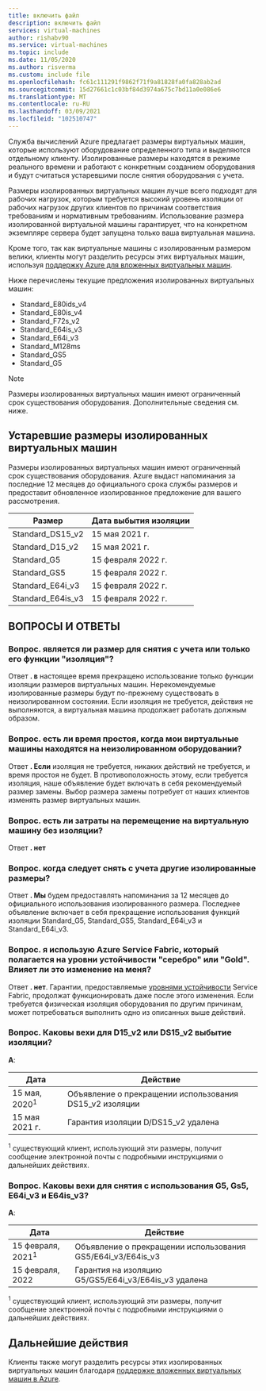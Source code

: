 ```yaml
---
title: включить файл
description: включить файл
services: virtual-machines
author: rishabv90
ms.service: virtual-machines
ms.topic: include
ms.date: 11/05/2020
ms.author: risverma
ms.custom: include file
ms.openlocfilehash: fc61c111291f9862f71f9a81828fa0fa828ab2ad
ms.sourcegitcommit: 15d27661c1c03bf84d3974a675c7bd11a0e086e6
ms.translationtype: MT
ms.contentlocale: ru-RU
ms.lasthandoff: 03/09/2021
ms.locfileid: "102510747"
---
```

Служба вычислений Azure предлагает размеры виртуальных машин, которые используют оборудование определенного типа и выделяются отдельному клиенту. Изолированные размеры находятся в режиме реального времени и работают с конкретным созданием оборудования и будут считаться устаревшими после снятия оборудования с учета.

Размеры изолированных виртуальных машин лучше всего подходят для рабочих нагрузок, которым требуется высокий уровень изоляции от рабочих нагрузок других клиентов по причинам соответствия требованиям и нормативным требованиям.  Использование размера изолированной виртуальной машины гарантирует, что на конкретном экземпляре сервера будет запущена только ваша виртуальная машина. 


Кроме того, так как виртуальные машины с изолированным размером велики, клиенты могут разделить ресурсы этих виртуальных машин, используя [поддержку Azure для вложенных виртуальных машин](https://azure.microsoft.com/blog/nested-virtualization-in-azure/).

Ниже перечислены текущие предложения изолированных виртуальных машин:
* Standard_E80ids_v4
* Standard_E80is_v4
* Standard_F72s_v2
* Standard_E64is_v3
* Standard_E64i_v3
* Standard_M128ms
* Standard_GS5
* Standard_G5


> [!NOTE]
> Размеры изолированных виртуальных машин имеют ограниченный срок существования оборудования. Дополнительные сведения см. ниже.

## <a name="deprecation-of-isolated-vm-sizes"></a>Устаревшие размеры изолированных виртуальных машин

Размеры изолированных виртуальных машин имеют ограниченный срок существования оборудования. Azure выдаст напоминания за последние 12 месяцев до официального срока службы размеров и предоставит обновленное изолированное предложение для вашего рассмотрения.

| Размер | Дата выбытия изоляции | 
| --- | --- |
| Standard_DS15_v2 | 15 мая 2021 г. |
| Standard_D15_v2  | 15 мая 2021 г. |
| Standard_G5  | 15 февраля 2022 г. |
| Standard_GS5  | 15 февраля 2022 г. |
| Standard_E64i_v3  | 15 февраля 2022 г. |
| Standard_E64is_v3  | 15 февраля 2022 г. |


## <a name="faq"></a>ВОПРОСЫ И ОТВЕТЫ
### <a name="q-is-the-size-going-to-get-retired-or-only-its-isolation-feature"></a>Вопрос. является ли размер для снятия с учета или только его функции "изоляция"?
Ответ **. в** настоящее время прекращено использование только функции изоляции размеров виртуальных машин. Нерекомендуемые изолированные размеры будут по-прежнему существовать в неизолированном состоянии. Если изоляция не требуется, действия не выполняются, а виртуальная машина продолжает работать должным образом.

### <a name="q-is-there-a-downtime-when-my-vm-lands-on-a-non-isolated-hardware"></a>Вопрос. есть ли время простоя, когда мои виртуальные машины находятся на неизолированном оборудовании?
Ответ **. Если** изоляция не требуется, никаких действий не требуется, и время простоя не будет. В противоположность этому, если требуется изоляция, наше объявление будет включать в себя рекомендуемый размер замены. Выбор размера замены потребует от наших клиентов изменять размер виртуальных машин.  

### <a name="q-is-there-any-cost-delta-for-moving-to-a-non-isolated-virtual-machine"></a>Вопрос. есть ли затраты на перемещение на виртуальную машину без изоляции?
Ответ **. нет**

### <a name="q-when-are-the-other-isolated-sizes-going-to-retire"></a>Вопрос. когда следует снять с учета другие изолированные размеры?
Ответ **. Мы** будем предоставлять напоминания за 12 месяцев до официального использования изолированного размера. Последнее объявление включает в себя прекращение использования функций изоляции Standard_G5, Standard_GS5, Standard_E64i_v3 и Standard_E64i_v3.  

### <a name="q-im-an-azure-service-fabric-customer-relying-on-the-silver-or-gold-durability-tiers-does-this-change-impact-me"></a>Вопрос. я использую Azure Service Fabric, который полагается на уровни устойчивости "серебро" или "Gold". Влияет ли это изменение на меня?
Ответ **. нет**. Гарантии, предоставляемые [уровнями устойчивости](../articles/service-fabric/service-fabric-cluster-capacity.md#durability-characteristics-of-the-cluster) Service Fabric, продолжат функционировать даже после этого изменения. Если требуется физическая изоляция оборудования по другим причинам, может потребоваться выполнить одно из описанных выше действий. 
 
### <a name="q-what-are-the-milestones-for-d15_v2-or-ds15_v2-isolation-retirement"></a>Вопрос. Каковы вехи для D15_v2 или DS15_v2 выбытие изоляции? 
**A**: 
 
| Дата | Действие |
|---|---| 
| 15 мая, 2020<sup>1</sup> | Объявление о прекращении использования DS15_v2 изоляции| 
| 15 мая 2021 г. | Гарантия изоляции D/DS15_v2 удалена| 

<sup>1</sup> существующий клиент, использующий эти размеры, получит сообщение электронной почты с подробными инструкциями о дальнейших действиях.  

### <a name="q-what-are-the-milestones-for-g5-gs5-e64i_v3-and-e64is_v3-isolation-retirement"></a>Вопрос. Каковы вехи для снятия с использования G5, Gs5, E64i_v3 и E64is_v3? 
**A**: 
 
| Дата | Действие |
|---|---|
| 15 февраля, 2021<sup>1</sup> | Объявление о прекращении использования GS5/E64i_v3/E64is_v3 |
| 15 февраля, 2022 | Гарантия на изоляцию G5/GS5/E64i_v3/E64is_v3 удалена |

<sup>1</sup> существующий клиент, использующий эти размеры, получит сообщение электронной почты с подробными инструкциями о дальнейших действиях.  

## <a name="next-steps"></a>Дальнейшие действия

Клиенты также могут разделить ресурсы этих изолированных виртуальных машин благодаря [поддержке вложенных виртуальных машин в Azure](https://azure.microsoft.com/blog/nested-virtualization-in-azure/).
